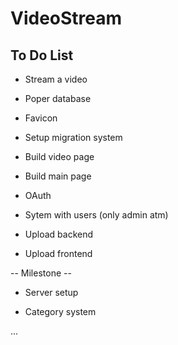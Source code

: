 # VideoStream

## To Do List

* Stream a video

* Poper database

* Favicon

* Setup migration system

* Build video page

* Build main page

* OAuth

* Sytem with users (only admin atm)

* Upload backend

* Upload frontend

-- Milestone --

* Server setup

* Category system

...

